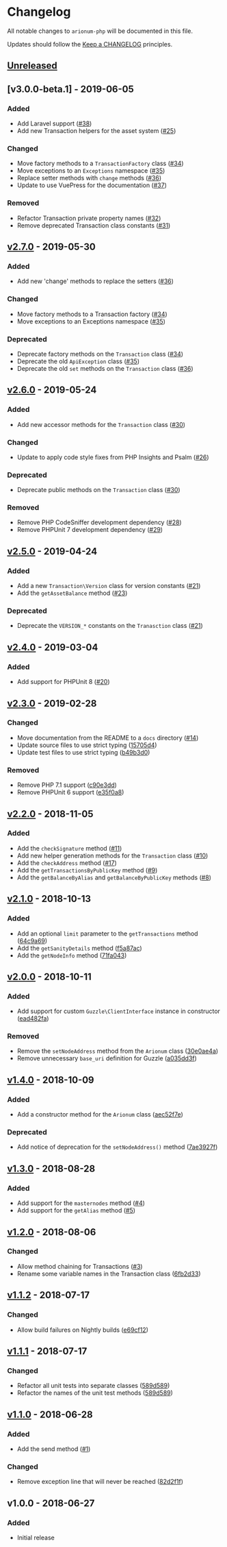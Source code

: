 # Changelog

All notable changes to `arionum-php` will be documented in this file.

Updates should follow the [Keep a CHANGELOG](https://keepachangelog.com) principles.

## [Unreleased]

## [v3.0.0-beta.1] - 2019-06-05

### Added
- Add Laravel support ([#38](https://github.com/pxgamer/arionum-php/pull/38))
- Add new Transaction helpers for the asset system ([#25](https://github.com/pxgamer/arionum-php/pull/25))

### Changed
- Move factory methods to a `TransactionFactory` class ([#34](https://github.com/pxgamer/arionum-php/pull/34))
- Move exceptions to an `Exceptions` namespace ([#35](https://github.com/pxgamer/arionum-php/pull/35))
- Replace setter methods with `change` methods ([#36](https://github.com/pxgamer/arionum-php/pull/36))
- Update to use VuePress for the documentation ([#37](https://github.com/pxgamer/arionum-php/pull/37))

### Removed
- Refactor Transaction private property names ([#32](https://github.com/pxgamer/arionum-php/pull/32))
- Remove deprecated Transaction class constants ([#31](https://github.com/pxgamer/arionum-php/pull/31))

## [v2.7.0] - 2019-05-30

### Added
- Add new 'change' methods to replace the setters ([#36](https://github.com/pxgamer/arionum-php/pull/36))

### Changed
- Move factory methods to a Transaction factory ([#34](https://github.com/pxgamer/arionum-php/pull/34))
- Move exceptions to an Exceptions namespace ([#35](https://github.com/pxgamer/arionum-php/pull/35))

### Deprecated
- Deprecate factory methods on the `Transaction` class ([#34](https://github.com/pxgamer/arionum-php/pull/34))
- Deprecate the old `ApiException` class ([#35](https://github.com/pxgamer/arionum-php/pull/35))
- Deprecate the old `set` methods on the `Transaction` class ([#36](https://github.com/pxgamer/arionum-php/pull/36))

## [v2.6.0] - 2019-05-24

### Added
- Add new accessor methods for the `Transaction` class ([#30](https://github.com/pxgamer/arionum-php/pull/30))

### Changed
- Update to apply code style fixes from PHP Insights and Psalm ([#26](https://github.com/pxgamer/arionum-php/pull/26))

### Deprecated
- Deprecate public methods on the `Transaction` class ([#30](https://github.com/pxgamer/arionum-php/pull/30))

### Removed
- Remove PHP CodeSniffer development dependency ([#28](https://github.com/pxgamer/arionum-php/pull/28))
- Remove PHPUnit 7 development dependency ([#29](https://github.com/pxgamer/arionum-php/pull/29))

## [v2.5.0] - 2019-04-24

### Added
- Add a new `Transaction\Version` class for version constants ([#21](https://github.com/pxgamer/arionum-php/pull/21))
- Add the `getAssetBalance` method ([#23](https://github.com/pxgamer/arionum-php/pull/23))

### Deprecated
- Deprecate the `VERSION_*` constants on the `Tranasction` class ([#21](https://github.com/pxgamer/arionum-php/pull/21))

## [v2.4.0] - 2019-03-04

### Added
- Add support for PHPUnit 8 ([#20](https://github.com/pxgamer/arionum-php/issues/20))

## [v2.3.0] - 2019-02-28

### Changed
- Move documentation from the README to a `docs` directory ([#14](https://github.com/pxgamer/arionum-php/issues/14))
- Update source files to use strict typing ([15705d4](https://github.com/pxgamer/arionum-php/commit/15705d4c534f97af20812d279f5ddd57ab1dc7f4))
- Update test files to use strict typing ([b49b3d0](https://github.com/pxgamer/arionum-php/commit/b49b3d0fe15b618ce6c3f1595c4066f80f78a4ae))

### Removed
- Remove PHP 7.1 support ([c90e3dd](https://github.com/pxgamer/arionum-php/commit/c90e3ddec32bf830e099a1416f2c5af329247497))
- Remove PHPUnit 6 support ([e35f0a8](https://github.com/pxgamer/arionum-php/commit/e35f0a84d4f415aa46e1722d43bdaf48a09fc6da))

## [v2.2.0] - 2018-11-05

### Added
- Add the `checkSignature` method ([#11](https://github.com/pxgamer/arionum-php/issues/11))
- Add new helper generation methods for the `Transaction` class ([#10](https://github.com/pxgamer/arionum-php/issues/10))
- Add the `checkAddress` method ([#17](https://github.com/pxgamer/arionum-php/issues/17))
- Add the `getTransactionsByPublicKey` method ([#9](https://github.com/pxgamer/arionum-php/issues/9))
- Add the `getBalanceByAlias` and `getBalanceByPublicKey` methods ([#8](https://github.com/pxgamer/arionum-php/issues/8))

## [v2.1.0] - 2018-10-13

### Added
- Add an optional `limit` parameter to the `getTransactions` method ([64c9a69](https://github.com/pxgamer/arionum-php/commit/64c9a694ac5c2b8a1b18f1ace438b0eda28e2990))
- Add the `getSanityDetails` method ([f5a87ac](https://github.com/pxgamer/arionum-php/commit/f5a87acb3efcb57291e619d04bcab3638339fdaf))
- Add the `getNodeInfo` method ([71fa043](https://github.com/pxgamer/arionum-php/commit/71fa043d264fced09236a1352ca0772797a148a6))

## [v2.0.0] - 2018-10-11

### Added
- Add support for custom `Guzzle\ClientInterface` instance in constructor ([ead482fa](https://github.com/pxgamer/arionum-php/commit/ead482faafc4bec6da8aed244911dd7933c456d9))

### Removed
- Remove the `setNodeAddress` method from the `Arionum` class ([30e0ae4a](https://github.com/pxgamer/arionum-php/commit/30e0ae4a2fb13c41f62971bc8b95a86914ad7246))
- Remove unnecessary `base_uri` definition for Guzzle ([a035dd3f](https://github.com/pxgamer/arionum-php/commit/a035dd3f6243b2b9c651f56439d3ab90037c666b))

## [v1.4.0] - 2018-10-09

### Added
- Add a constructor method for the `Arionum` class ([aec52f7e](https://github.com/pxgamer/arionum-php/commit/aec52f7ec5eab75790a83a960354cfa7a40d79fd))

### Deprecated
- Add notice of deprecation for the `setNodeAddress()` method ([7ae3927f](https://github.com/pxgamer/arionum-php/commit/7ae3927fa607adf4eba6d6bee9cb6a470beaf044))

## [v1.3.0] - 2018-08-28

### Added
- Add support for the `masternodes` method ([#4](https://github.com/pxgamer/arionum-php/issues/4))
- Add support for the `getAlias` method ([#5](https://github.com/pxgamer/arionum-php/issues/5))

## [v1.2.0] - 2018-08-06

### Changed
- Allow method chaining for Transactions ([#3](https://github.com/pxgamer/arionum-php/issues/3))
- Rename some variable names in the Transaction class ([6fb2d33](https://github.com/pxgamer/arionum-php/commit/6fb2d33542c74d9daf6d972a0d429986a49b0e22))

## [v1.1.2] - 2018-07-17

### Changed
- Allow build failures on Nightly builds ([e69cf12](https://github.com/pxgamer/arionum-php/commit/e69cf1243c40e8fa6fc0aa80676c4298fcaf2722))

## [v1.1.1] - 2018-07-17

### Changed
- Refactor all unit tests into separate classes ([589d589](https://github.com/pxgamer/arionum-php/commit/589d589ab734ee8243c73e9538248bb9b5b9109d))
- Refactor the names of the unit test methods ([589d589](https://github.com/pxgamer/arionum-php/commit/589d589ab734ee8243c73e9538248bb9b5b9109d))

## [v1.1.0] - 2018-06-28

### Added
- Add the send method ([#1](https://github.com/pxgamer/arionum-php/issues/1))

### Changed
- Remove exception line that will never be reached ([82d2f1f](https://github.com/pxgamer/arionum-php/commit/82d2f1f7ba38d63c288e9931c355d62a5e653a75))

## v1.0.0 - 2018-06-27

### Added
- Initial release

[Unreleased]: https://github.com/pxgamer/arionum-php/compare/master...develop
[v2.7.0]: https://github.com/pxgamer/arionum-php/compare/v2.6.0...v2.7.0
[v2.6.0]: https://github.com/pxgamer/arionum-php/compare/v2.5.0...v2.6.0
[v2.5.0]: https://github.com/pxgamer/arionum-php/compare/v2.4.0...v2.5.0
[v2.4.0]: https://github.com/pxgamer/arionum-php/compare/v2.3.0...v2.4.0
[v2.3.0]: https://github.com/pxgamer/arionum-php/compare/v2.2.0...v2.3.0
[v2.2.0]: https://github.com/pxgamer/arionum-php/compare/v2.1.0...v2.2.0
[v2.1.0]: https://github.com/pxgamer/arionum-php/compare/v2.0.0...v2.1.0
[v2.0.0]: https://github.com/pxgamer/arionum-php/compare/v1.4.0...v2.0.0
[v1.4.0]: https://github.com/pxgamer/arionum-php/compare/v1.3.0...v1.4.0
[v1.3.0]: https://github.com/pxgamer/arionum-php/compare/v1.2.0...v1.3.0
[v1.2.0]: https://github.com/pxgamer/arionum-php/compare/v1.1.2...v1.2.0
[v1.1.2]: https://github.com/pxgamer/arionum-php/compare/v1.1.1...v1.1.2
[v1.1.1]: https://github.com/pxgamer/arionum-php/compare/v1.1.0...v1.1.1
[v1.1.0]: https://github.com/pxgamer/arionum-php/compare/v1.0.0...v1.1.0
